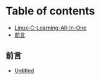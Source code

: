 # Table of contents

* [Linux-C-Learning-All-In-One](README.md)
* [前言](qian-yan.md)

## 前言 <a id="qian-yan-1"></a>

* [Untitled](qian-yan-1/untitled.md)

